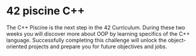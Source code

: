 # 42 piscine C++

The C++ Piscine is the next step in the 42 Curriculum. During these two weeks you will discover more about OOP by learning specifics of the C++ language. Successfully completing this challenge will unlock the object-oriented projects and prepare you for future objectives and jobs.
